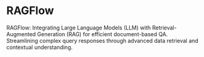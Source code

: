 # RAGFlow
RAGFlow: Integrating Large Language Models (LLM) with Retrieval-Augmented Generation (RAG) for efficient document-based QA. Streamlining complex query responses through advanced data retrieval and contextual understanding.

